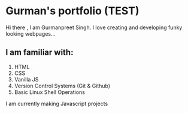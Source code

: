 # Gurman's portfolio (TEST)

Hi there , I am Gurmanpreet Singh. I love creating and developing funky looking webpages...

## I am familiar with:

1. HTML
1. CSS
1. Vanilla JS
1. Version Control Systems (Git & Github)
1. Basic Linux Shell Operations

I am currently making Javascript projects
